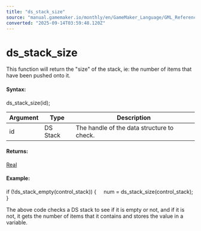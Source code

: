 ```yaml
---
title: "ds_stack_size"
source: "manual.gamemaker.io/monthly/en/GameMaker_Language/GML_Reference/Data_Structures/DS_Stacks/ds_stack_size.htm"
converted: "2025-09-14T03:59:48.120Z"
---
```


# ds\_stack\_size

This function will return the "size" of the stack, ie: the number of items that have been pushed onto it.

#### Syntax:

ds\_stack\_size(id);

| Argument | Type | Description |
| --- | --- | --- |
| id | DS Stack | The handle of the data structure to check. |

#### Returns:

[Real](../../../GML_Overview/Data_Types.md)

#### Example:

if (!ds\_stack\_empty(control\_stack))
{
    num = ds\_stack\_size(control\_stack);
}

The above code checks a DS stack to see if it is empty or not, and if it is not, it gets the number of items that it contains and stores the value in a variable.